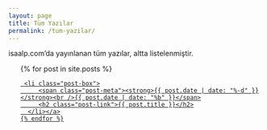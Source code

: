 ```yaml
---
layout: page
title: Tüm Yazılar
permalink: /tum-yazilar/
---
```



isaalp.com’da yayınlanan tüm yazılar, altta listelenmiştir.




 <ul class="post-list">
    {% for post in site.posts %}
     <a href="{{ post.url | prepend: site.baseurl }}">
     
     <li class="post-box">
         <span class="post-meta"><strong>{{ post.date | date: "%-d" }}</strong><br />{{ post.date | date: "%b" }}</span>
         <h2 class="post-link">{{ post.title }}</h2>
      </li></a>
    {% endfor %}
  </ul>
